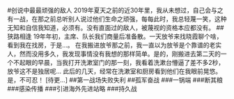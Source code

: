#创说中最最顽强的敌人
2019年夏天之前的近30年里，我从未想过，自己会与之有一战，在那之前总听别人说过他们生命之顽强，每每此时，我总轻蔑一笑，这种无知和自信我知道，必须有。没有直面过的敌人，被蔑视的资格本应都没有。
##狭路相逢
19年年初，主席、队长我们商量后准备散。一天放爷来找晓霞聊个啥，看到我在找房，于是...。
在我搬进放爷那之前，我一直以为放爷是个靠谱的老实人，然而没用多久，我发现事情没有我想的那样简单。是的，刚搬进去第二天的一个不起眼的早晨，当我打开洗漱室门的那一刻，我看着洗漱台懵逼了差不多2秒，放爷这不是独居呢...
此后的几天，经常在洗漱室和厨房看到他们在我眼前晃悠。是，不可忍！
[待更...]
##第一战场失败失利
##孤军奋战
###一锅端
###断其粮
###感染传播
###引进海外先进站略
###持久战